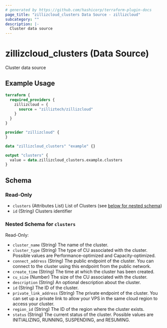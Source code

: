 ```yaml
---
# generated by https://github.com/hashicorp/terraform-plugin-docs
page_title: "zillizcloud_clusters Data Source - zillizcloud"
subcategory: ""
description: |-
  Cluster data source
---
```


# zillizcloud_clusters (Data Source)

Cluster data source

## Example Usage

```terraform
terraform {
  required_providers {
    zillizcloud = {
      source = "zilliztech/zillizcloud"
    }
  }
}

provider "zillizcloud" {
}

data "zillizcloud_clusters" "example" {}

output "clusters" {
  value = data.zillizcloud_clusters.example.clusters
}
```

<!-- schema generated by tfplugindocs -->
## Schema

### Read-Only

- `clusters` (Attributes List) List of Clusters (see [below for nested schema](#nestedatt--clusters))
- `id` (String) Clusters identifier

<a id="nestedatt--clusters"></a>
### Nested Schema for `clusters`

Read-Only:

- `cluster_name` (String) The name of the cluster.
- `cluster_type` (String) The type of CU associated with the cluster. Possible values are Performance-optimized and Capacity-optimized.
- `connect_address` (String) The public endpoint of the cluster. You can connect to the cluster using this endpoint from the public network.
- `create_time` (String) The time at which the cluster has been created.
- `cu_size` (Number) The size of the CU associated with the cluster.
- `description` (String) An optional description about the cluster.
- `id` (String) The ID of the cluster.
- `private_link_address` (String) The private endpoint of the cluster. You can set up a private link to allow your VPS in the same cloud region to access your cluster.
- `region_id` (String) The ID of the region where the cluster exists.
- `status` (String) The current status of the cluster. Possible values are INITIALIZING, RUNNING, SUSPENDING, and RESUMING.
